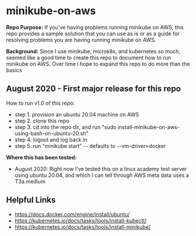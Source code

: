 # minikube-on-aws

**Repo Purpose:**  If you've having problems running minikube on AWS, this repo provides a sample solution that you can use as is or as a guide for resolving problems you are having running minikube on AWS. 

**Background:**  Since I use minikube, microk8s, and kubernetes so much, seemed like a good time to create this repo to document how to run minikube on AWS. Over time i hope to expand this repo to do more than the basics

## August 2020 - First major release for this repo 

How to run v1.0 of this repo:
- step 1. provision an ubuntu 20.04 machine on AWS 
- step 2. clone this repo
- step 3. cd into the repo dir, and run "sudo install-minikube-on-aws-using-bash-on-ubuntu-20.sh"
- step 4. logout and log back in
- step 5. run "minikube start" -- defaults to --vm-driver=docker

**Where this has been tested:**  
- August 2020: Right now I've tested this on a linux academy test server using ubuntu 20.04, and which I can tell through AWS meta data uses a T3a.medium 

## Helpful Links

- https://docs.docker.com/engine/install/ubuntu/
- https://kubernetes.io/docs/tasks/tools/install-kubectl/
- https://kubernetes.io/docs/tasks/tools/install-minikube/

